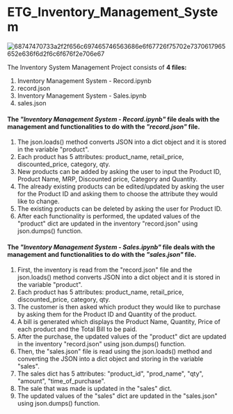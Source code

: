 # ETG_Inventory_Management_System

![68747470733a2f2f656c697465746563686e6f67726f75702e7370617965652e636f6d2f6c6f676f2e706e67](https://user-images.githubusercontent.com/82995717/134983620-86ad35e7-5477-4ae1-94bf-ea9a904cf6bb.png)

The Inventory System Management Project consists of **4 files:**

1. Inventory Management System - Record.ipynb
2. record.json
3. Inventory Management System - Sales.ipynb
4. sales.json

#### The *"Inventory Management System - Record.ipynb"* file deals with the management and functionalities to do with the *"record.json"* file.

1. The json.loads() method converts JSON into a dict object and it is stored in the variable "product".
2. Each product has 5 attributes: product_name, retail_price, discounted_price, category, qty.
3. New products can be added by asking the user to input the Product ID, Product Name, MRP, Discounted price, Category and Quantity. 
4. The already existing products can be edited/updated by asking the user for the Product ID and asking them to choose the attribute they would like to change.
5. The existing products can be deleted by asking the user for Product ID.
6. After each functionality is performed, the updated values of the "product" dict are updated in the inventory "record.json" using json.dumps() function.

#### The *"Inventory Management System - Sales.ipynb"* file deals with the management and functionalities to do with the *"sales.json"* file.

1. First, the inventory is read from the "record.json" file and the json.loads() method converts JSON into a dict object and it is stored in the variable "product".
2. Each product has 5 attributes: product_name, retail_price, discounted_price, category, qty.
3. The customer is then asked which product they would like to purchase by asking them for the Product ID and Quantity of the product.
4. A bill is generated which displays the Product Name, Quantity, Price of each product and the Total Bill to be paid.
5. After the purchase, the updated values of the "product" dict are updated in the inventory "record.json" using json.dumps() function.
6. Then, the "sales.json" file is read using the json.loads() method and converting the JSON into a dict object and storing in the variable "sales".
7. The sales dict has 5 attributes: "product_id", "prod_name", "qty", "amount", "time_of_purchase".
8. The sale that was made is updated in the "sales" dict.
9. The updated values of the "sales" dict are updated in the "sales.json" using json.dumps() function.


